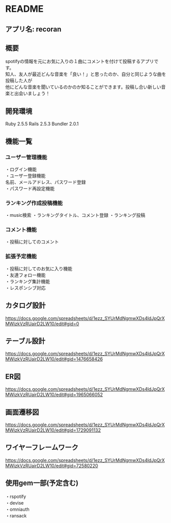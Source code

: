 # README

## アプリ名: recoran
## 概要
spotifyの情報を元にお気に入りの１曲にコメントを付けて投稿するアプリです。
<br>知人、友人が最近どんな音楽を「良い！」と思ったのか、自分と同じような曲を投稿した人が<br>
他にどんな音楽を聞いているのかのか知ることができます。投稿し合い新しい音楽と出会いましょう！

## 開発環境
Ruby 2.5.5 Rails 2.5.3 Bundler 2.0.1

## 機能一覧
### ユーザー管理機能
・ログイン機能<br>
・ユーザー登録機能<br>
  名前、メールアドレス、パスワード登録 <br>
・パスワード再設定機能
### ランキング作成投稿機能
・music検索
・ランキングタイトル、コメント登録
・ランキング投稿
### コメント機能
・投稿に対してのコメント
### 拡張予定機能
・投稿に対してのお気に入り機能<br>
・友達フォロー機能<br>
・ランキング集計機能<br>
・レスポンシブ対応
## カタログ設計
https://docs.google.com/spreadsheets/d/1ezz_SYUrMdNgmwXDs4ldJpQrXMWizkVzRUairD2LW10/edit#gid=0
## テーブル設計
https://docs.google.com/spreadsheets/d/1ezz_SYUrMdNgmwXDs4ldJpQrXMWizkVzRUairD2LW10/edit#gid=1476658426
## ER図
https://docs.google.com/spreadsheets/d/1ezz_SYUrMdNgmwXDs4ldJpQrXMWizkVzRUairD2LW10/edit#gid=1965066052
## 画面遷移図
https://docs.google.com/spreadsheets/d/1ezz_SYUrMdNgmwXDs4ldJpQrXMWizkVzRUairD2LW10/edit#gid=1729091132
## ワイヤーフレームワーク
https://docs.google.com/spreadsheets/d/1ezz_SYUrMdNgmwXDs4ldJpQrXMWizkVzRUairD2LW10/edit#gid=72580220
## 使用gem一部(予定含む)
・rspotify<br>
・devise<br>
・omniauth<br>
・ransack<br>



　 

